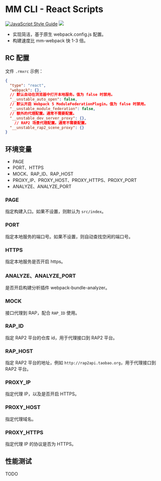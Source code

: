 # MM CLI - React Scripts

[![JavaScript Style Guide](https://img.shields.io/badge/code_style-standard-brightgreen.svg)](https://standardjs.com)
![](https://img.shields.io/badge/webapck-5-brightgreen)

* 实现简洁，基于原生 webpack.config.js 配置。
* 构建速度比 mm-webpack 快 1-3 倍。

## RC 配置

文件 `.rmxrc` 示例：

```json
{
  "type": "react",
  "webpack": {},
  // 默认自动在浏览器中打开本地服务。值为 false 时禁用。
  "__unstable_auto_open": false,
  // 默认开启 Webpack 5 ModuleFederationPlugin。值为 false 时禁用。
  "__unstable_module_federation": false,
  // 额外的代理配置。通常不需要配置。
  "__unstable_dev_server_proxy": {},
    // RAP2 场景代理配置。通常不需要配置。
  "__unstable_rap2_scene_proxy": {}
}
```

## 环境变量

* PAGE
* PORT、HTTPS
* MOCK、RAP_ID、RAP_HOST
* PROXY_IP、PROXY_HOST、PROXY_HTTPS、PROXY_PORT
* ANALYZE、ANALYZE_PORT

### PAGE
指定构建入口。如果不设置，则默认为 `src/index`。

### PORT

指定本地服务的端口号。如果不设置，则自动查找空闲的端口号。

### HTTPS

指定本地服务是否开启 https。

### ANALYZE、ANALYZE_PORT

是否开启构建分析插件 webpack-bundle-analyzer。

### MOCK

接口代理到 RAP，配合 `RAP_ID` 使用。

### RAP_ID

指定 RAP2 平台的仓库 id，用于代理接口到 RAP2 平台。

### RAP_HOST

指定 RAP2 平台的地址，例如 `http://rap2api.taobao.org`，用于代理接口到 RAP2 平台。

### PROXY_IP

指定代理 IP，以及是否开启 HTTPS。

### PROXY_HOST

指定代理域名。

### PROXY_HTTPS

指定代理 IP 的协议是否为 HTTPS。

## 性能测试

TODO